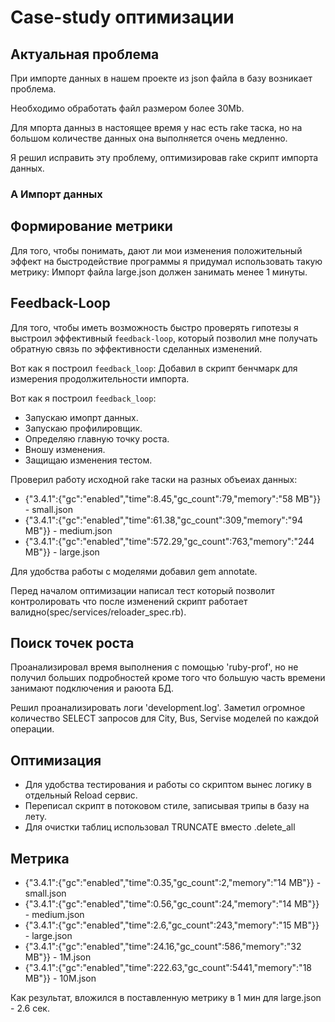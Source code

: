 # Case-study оптимизации

## Актуальная проблема
При импорте данных в нашем проекте из json файла в базу возникает проблема.

Необходимо обработать файл размером более 30Mb.

Для мпорта данныз в настоящее время у нас есть rake таска, но на большом количестве данных она выполняется очень медленно.

Я решил исправить эту проблему, оптимизировав rake скрипт импорта данных.

### А Импорт данных
## Формирование метрики
Для того, чтобы понимать, дают ли мои изменения положительный эффект на быстродействие программы я придумал использовать такую метрику: Импорт файла large.json должен занимать менее 1 минуты.

## Feedback-Loop
Для того, чтобы иметь возможность быстро проверять гипотезы я выстроил эффективный `feedback-loop`, который позволил мне получать обратную связь по эффективности сделанных изменений.

Вот как я построил `feedback_loop`:
Добавил в скрипт бенчмарк для измерения продолжительности импорта.

Вот как я построил `feedback_loop`:
- Запускаю имопрт данных.
- Запускаю профилировщик.
- Определяю главную точку роста.
- Вношу изменения.
- Защищаю изменения тестом.

Проверил работу исходной rake таски на разных объеиах данных:

* {"3.4.1":{"gc":"enabled","time":8.45,"gc_count":79,"memory":"58 MB"}} - small.json
* {"3.4.1":{"gc":"enabled","time":61.38,"gc_count":309,"memory":"94 MB"}} - medium.json
* {"3.4.1":{"gc":"enabled","time":572.29,"gc_count":763,"memory":"244 MB"}} - large.json

Для удобства работы с моделями добавил gem annotate.

Перед началом оптимизации написал тест который позволит контролировать что после изменений скрипт работает валидно(spec/services/reloader_spec.rb).

## Поиск точек роста
Проанализировал время выполнения с помощью 'ruby-prof', но не получил больших подробностей кроме того что большую часть времени
занимают подключения и раюота БД.

Решил проанализировать логи 'development.log'. Заметил огромное количество  SELECT запросов для City, Bus, Servise моделей
по каждой операции.

## Оптимизация
- Для удобства тестирования и работы со скриптом вынес логику в отдельный Reload сервис.
- Переписал скрипт в потоковом стиле, записывая трипы в базу на лету.
- Для очистки таблиц использовал TRUNCATE вместо .delete_all

## Метрика
* {"3.4.1":{"gc":"enabled","time":0.35,"gc_count":2,"memory":"14 MB"}} - small.json
* {"3.4.1":{"gc":"enabled","time":0.56,"gc_count":24,"memory":"14 MB"}} - medium.json
* {"3.4.1":{"gc":"enabled","time":2.6,"gc_count":243,"memory":"15 MB"}} - large.json
* {"3.4.1":{"gc":"enabled","time":24.16,"gc_count":586,"memory":"32 MB"}} - 1M.json
* {"3.4.1":{"gc":"enabled","time":222.63,"gc_count":5441,"memory":"18 MB"}} - 10M.json

Как результат, вложился в поставленную метрику в 1 мин для large.json - 2.6 сек.

